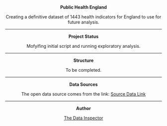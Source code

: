 <center> 
 
 **Public Health England** 

Creating a definitive dataset of 1443 health indicators for England to use for future analysis.

___
**Project Status** 

Mofyifing initial script and running exploratory analysis.

___
**Structure**

To be completed.

___
**Data Sources**

The open data source comes from the link: 
[Source Data Link](https://fingertips.phe.org.uk/)

___
**Author**

[The Data Inspector](http://thedatainspector.com)

</center>
